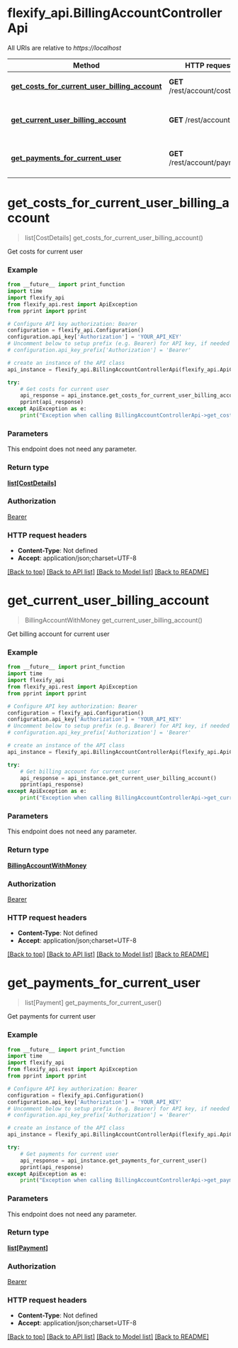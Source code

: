 # flexify_api.BillingAccountControllerApi

All URIs are relative to *https://localhost*

Method | HTTP request | Description
------------- | ------------- | -------------
[**get_costs_for_current_user_billing_account**](BillingAccountControllerApi.md#get_costs_for_current_user_billing_account) | **GET** /rest/account/costs | Get costs for current user
[**get_current_user_billing_account**](BillingAccountControllerApi.md#get_current_user_billing_account) | **GET** /rest/account | Get billing account for current user
[**get_payments_for_current_user**](BillingAccountControllerApi.md#get_payments_for_current_user) | **GET** /rest/account/payments | Get payments for current user


# **get_costs_for_current_user_billing_account**
> list[CostDetails] get_costs_for_current_user_billing_account()

Get costs for current user

### Example
```python
from __future__ import print_function
import time
import flexify_api
from flexify_api.rest import ApiException
from pprint import pprint

# Configure API key authorization: Bearer
configuration = flexify_api.Configuration()
configuration.api_key['Authorization'] = 'YOUR_API_KEY'
# Uncomment below to setup prefix (e.g. Bearer) for API key, if needed
# configuration.api_key_prefix['Authorization'] = 'Bearer'

# create an instance of the API class
api_instance = flexify_api.BillingAccountControllerApi(flexify_api.ApiClient(configuration))

try:
    # Get costs for current user
    api_response = api_instance.get_costs_for_current_user_billing_account()
    pprint(api_response)
except ApiException as e:
    print("Exception when calling BillingAccountControllerApi->get_costs_for_current_user_billing_account: %s\n" % e)
```

### Parameters
This endpoint does not need any parameter.

### Return type

[**list[CostDetails]**](CostDetails.md)

### Authorization

[Bearer](../README.md#Bearer)

### HTTP request headers

 - **Content-Type**: Not defined
 - **Accept**: application/json;charset=UTF-8

[[Back to top]](#) [[Back to API list]](../README.md#documentation-for-api-endpoints) [[Back to Model list]](../README.md#documentation-for-models) [[Back to README]](../README.md)

# **get_current_user_billing_account**
> BillingAccountWithMoney get_current_user_billing_account()

Get billing account for current user

### Example
```python
from __future__ import print_function
import time
import flexify_api
from flexify_api.rest import ApiException
from pprint import pprint

# Configure API key authorization: Bearer
configuration = flexify_api.Configuration()
configuration.api_key['Authorization'] = 'YOUR_API_KEY'
# Uncomment below to setup prefix (e.g. Bearer) for API key, if needed
# configuration.api_key_prefix['Authorization'] = 'Bearer'

# create an instance of the API class
api_instance = flexify_api.BillingAccountControllerApi(flexify_api.ApiClient(configuration))

try:
    # Get billing account for current user
    api_response = api_instance.get_current_user_billing_account()
    pprint(api_response)
except ApiException as e:
    print("Exception when calling BillingAccountControllerApi->get_current_user_billing_account: %s\n" % e)
```

### Parameters
This endpoint does not need any parameter.

### Return type

[**BillingAccountWithMoney**](BillingAccountWithMoney.md)

### Authorization

[Bearer](../README.md#Bearer)

### HTTP request headers

 - **Content-Type**: Not defined
 - **Accept**: application/json;charset=UTF-8

[[Back to top]](#) [[Back to API list]](../README.md#documentation-for-api-endpoints) [[Back to Model list]](../README.md#documentation-for-models) [[Back to README]](../README.md)

# **get_payments_for_current_user**
> list[Payment] get_payments_for_current_user()

Get payments for current user

### Example
```python
from __future__ import print_function
import time
import flexify_api
from flexify_api.rest import ApiException
from pprint import pprint

# Configure API key authorization: Bearer
configuration = flexify_api.Configuration()
configuration.api_key['Authorization'] = 'YOUR_API_KEY'
# Uncomment below to setup prefix (e.g. Bearer) for API key, if needed
# configuration.api_key_prefix['Authorization'] = 'Bearer'

# create an instance of the API class
api_instance = flexify_api.BillingAccountControllerApi(flexify_api.ApiClient(configuration))

try:
    # Get payments for current user
    api_response = api_instance.get_payments_for_current_user()
    pprint(api_response)
except ApiException as e:
    print("Exception when calling BillingAccountControllerApi->get_payments_for_current_user: %s\n" % e)
```

### Parameters
This endpoint does not need any parameter.

### Return type

[**list[Payment]**](Payment.md)

### Authorization

[Bearer](../README.md#Bearer)

### HTTP request headers

 - **Content-Type**: Not defined
 - **Accept**: application/json;charset=UTF-8

[[Back to top]](#) [[Back to API list]](../README.md#documentation-for-api-endpoints) [[Back to Model list]](../README.md#documentation-for-models) [[Back to README]](../README.md)

